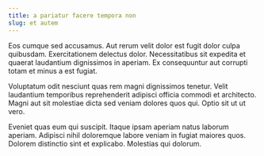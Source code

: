 ```yaml
---
title: a pariatur facere tempora non
slug: et autem
---
```


Eos cumque sed accusamus. Aut rerum velit dolor est fugit dolor culpa quibusdam. Exercitationem delectus dolor. Necessitatibus sit expedita et quaerat laudantium dignissimos in aperiam. Ex consequuntur aut corrupti totam et minus a est fugiat.

Voluptatum odit nesciunt quas rem magni dignissimos tenetur. Velit laudantium temporibus reprehenderit adipisci officia commodi et architecto. Magni aut sit molestiae dicta sed veniam dolores quos qui. Optio sit ut ut vero.

Eveniet quas eum qui suscipit. Itaque ipsam aperiam natus laborum aperiam. Adipisci nihil doloremque labore veniam in fugiat maiores quos. Dolorem distinctio sint et explicabo. Molestias qui dolorum.

